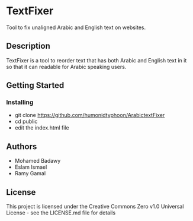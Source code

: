 # TextFixer

Tool to fix unaligned Arabic and English text on websites.

## Description

TextFixer is a tool to reorder text that has both Arabic and English text in it so that it can readable 
for Arabic speaking users.

## Getting Started
### Installing

* git clone https://github.com/humonidtyphoon/ArabictextFixer
* cd public
* edit the index.html file

## Authors

* Mohamed Badawy
* Eslam Ismael
* Ramy Gamal

## License

This project is licensed under the Creative Commons Zero v1.0 Universal License - see the LICENSE.md file for details


